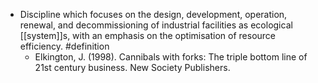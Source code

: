 - Discipline which focuses on the design, development, operation, renewal, and decommissioning of industrial facilities as ecological [[system]]s, with an emphasis on the optimisation of resource efficiency. #definition
	- Elkington, J. (1998). Cannibals with forks: The triple bottom line of 21st century business. New Society Publishers.